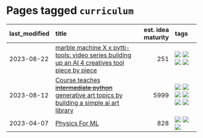 # Pages tagged `curriculum`

|last_modified|title|est. idea maturity|tags
|:---|:---|---:|:---|
|2023-08-22|[marble machine X x pytti-tools: video series building up an AI 4 creatives tool piece by piece](../marble_machine_x_pytti-tools.md)|251|[![](https://img.shields.io/badge/tag-curriculum-e33481)](../tags/curriculum.md) [![](https://img.shields.io/badge/tag-public_good-36f98)](../tags/public_good.md) [![](https://img.shields.io/badge/tag-publication-7fe3bd)](../tags/publication.md) [![](https://img.shields.io/badge/tag-video_series-b59164)](../tags/video_series.md)|
|2023-08-12|[Course teaches ~~intermediate python~~ generative art topics by building a simple ai art library](../Course_teaches_basic_python_by_building_a_simple_ai_art_library.md)|5999|[![](https://img.shields.io/badge/tag-curriculum-e33481)](../tags/curriculum.md) [![](https://img.shields.io/badge/tag-education-d2ea1b)](../tags/education.md) [![](https://img.shields.io/badge/tag-from_issue-50c04b)](../tags/from_issue.md) [![](https://img.shields.io/badge/tag-public_good-36f98)](../tags/public_good.md) [![](https://img.shields.io/badge/tag-publication-7fe3bd)](../tags/publication.md) [![](https://img.shields.io/badge/tag-wip-496a1)](../tags/wip.md)|
|2023-04-07|[Physics For ML](../physics_for_ml.md)|828|[![](https://img.shields.io/badge/tag-curriculum-e33481)](../tags/curriculum.md) [![](https://img.shields.io/badge/tag-education-d2ea1b)](../tags/education.md) [![](https://img.shields.io/badge/tag-publication-7fe3bd)](../tags/publication.md)|